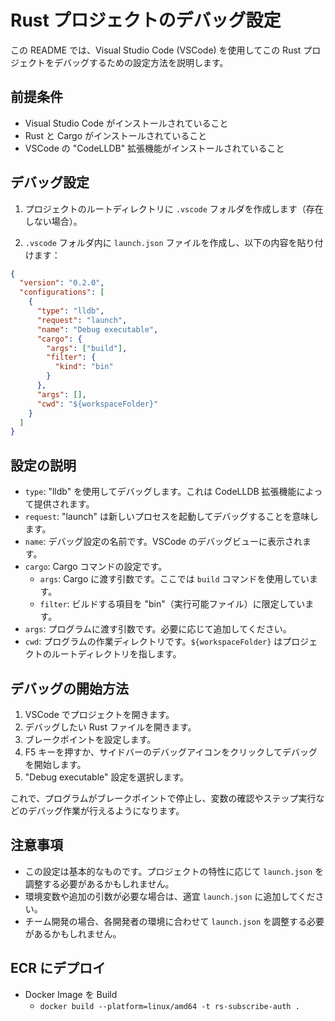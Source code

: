 # Rust プロジェクトのデバッグ設定

この README では、Visual Studio Code (VSCode) を使用してこの Rust プロジェクトをデバッグするための設定方法を説明します。

## 前提条件

- Visual Studio Code がインストールされていること
- Rust と Cargo がインストールされていること
- VSCode の "CodeLLDB" 拡張機能がインストールされていること

## デバッグ設定

1. プロジェクトのルートディレクトリに `.vscode` フォルダを作成します（存在しない場合）。

2. `.vscode` フォルダ内に `launch.json` ファイルを作成し、以下の内容を貼り付けます：

```json
{
  "version": "0.2.0",
  "configurations": [
    {
      "type": "lldb",
      "request": "launch",
      "name": "Debug executable",
      "cargo": {
        "args": ["build"],
        "filter": {
          "kind": "bin"
        }
      },
      "args": [],
      "cwd": "${workspaceFolder}"
    }
  ]
}
```

## 設定の説明

- `type`: "lldb" を使用してデバッグします。これは CodeLLDB 拡張機能によって提供されます。
- `request`: "launch" は新しいプロセスを起動してデバッグすることを意味します。
- `name`: デバッグ設定の名前です。VSCode のデバッグビューに表示されます。
- `cargo`: Cargo コマンドの設定です。
  - `args`: Cargo に渡す引数です。ここでは `build` コマンドを使用しています。
  - `filter`: ビルドする項目を "bin"（実行可能ファイル）に限定しています。
- `args`: プログラムに渡す引数です。必要に応じて追加してください。
- `cwd`: プログラムの作業ディレクトリです。`${workspaceFolder}` はプロジェクトのルートディレクトリを指します。

## デバッグの開始方法

1. VSCode でプロジェクトを開きます。
2. デバッグしたい Rust ファイルを開きます。
3. ブレークポイントを設定します。
4. F5 キーを押すか、サイドバーのデバッグアイコンをクリックしてデバッグを開始します。
5. "Debug executable" 設定を選択します。

これで、プログラムがブレークポイントで停止し、変数の確認やステップ実行などのデバッグ作業が行えるようになります。

## 注意事項

- この設定は基本的なものです。プロジェクトの特性に応じて `launch.json` を調整する必要があるかもしれません。
- 環境変数や追加の引数が必要な場合は、適宜 `launch.json` に追加してください。
- チーム開発の場合、各開発者の環境に合わせて `launch.json` を調整する必要があるかもしれません。

## ECR にデプロイ

- Docker Image を Build
  - `docker build --platform=linux/amd64 -t rs-subscribe-auth .`
